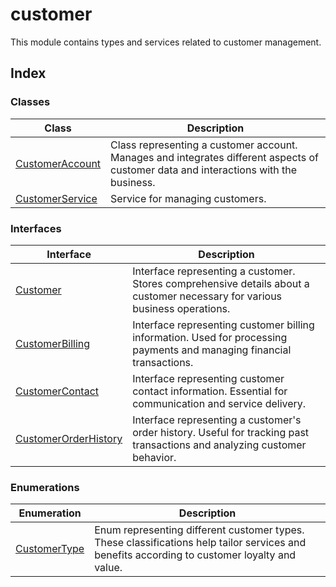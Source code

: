 # customer

This module contains types and services related to customer management.

## Index

### Classes

| Class | Description |
| ------ | ------ |
| [CustomerAccount](classes/CustomerAccount.md) | Class representing a customer account. Manages and integrates different aspects of customer data and interactions with the business. |
| [CustomerService](classes/CustomerService.md) | Service for managing customers. |

### Interfaces

| Interface | Description |
| ------ | ------ |
| [Customer](interfaces/Customer.md) | Interface representing a customer. Stores comprehensive details about a customer necessary for various business operations. |
| [CustomerBilling](interfaces/CustomerBilling.md) | Interface representing customer billing information. Used for processing payments and managing financial transactions. |
| [CustomerContact](interfaces/CustomerContact.md) | Interface representing customer contact information. Essential for communication and service delivery. |
| [CustomerOrderHistory](interfaces/CustomerOrderHistory.md) | Interface representing a customer's order history. Useful for tracking past transactions and analyzing customer behavior. |

### Enumerations

| Enumeration | Description |
| ------ | ------ |
| [CustomerType](enumerations/CustomerType.md) | Enum representing different customer types. These classifications help tailor services and benefits according to customer loyalty and value. |
